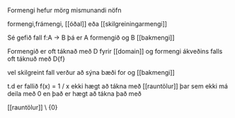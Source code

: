 Formengi hefur mörg mismunandi nöfn

formengi,frámengi, [[óðal]] eða [[skilgreiningarmengi]] 

Sé gefið fall f:A -> B þá er A formengið og B [[bakmengi]]

Formengið er oft táknað með D fyrir [[domain]] og formengi ákveðins falls oft táknuð með D{f}

vel skilgreint fall verður að sýna bæði for og [[bakmengi]]

t.d er fallið f(x) = 1 / x ekki hægt að tákna með [[rauntölur]] þar sem ekki má deila með 0 en það er hægt að tákna það með 

[[rauntölur]] \ {0}